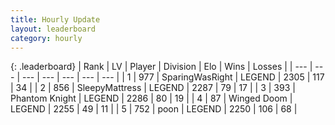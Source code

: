 ```yaml
---
title: Hourly Update
layout: leaderboard
category: hourly
---
```


{: .leaderboard}
| Rank | LV | Player | Division | Elo | Wins | Losses |
| --- | --- | --- | --- | --- | --- | --- |
| <span data-change="0">1</span> | 977 | <span title="ID: 402846">SparingWasRight</span> | LEGEND | <span data-change="0">2305</span> | <span data-change="0">117</span> | <span data-change="0">34</span> |
| <span data-change="0">2</span> | 856 | <span title="ID: 153129">SleepyMattress</span> | LEGEND | <span data-change="-5">2287</span> | <span data-change="1">79</span> | <span data-change="1">17</span> |
| <span data-change="0">3</span> | 393 | <span title="ID: 742939">Phantom Knight</span> | LEGEND | <span data-change="0">2286</span> | <span data-change="0">80</span> | <span data-change="0">19</span> |
| <span data-change="0">4</span> | 87 | <span title="ID: 744396">Winged Doom</span> | LEGEND | <span data-change="0">2255</span> | <span data-change="0">49</span> | <span data-change="0">11</span> |
| <span data-change="0">5</span> | 752 | <span title="ID: 540690">poon</span> | LEGEND | <span data-change="0">2250</span> | <span data-change="0">106</span> | <span data-change="0">68</span> |